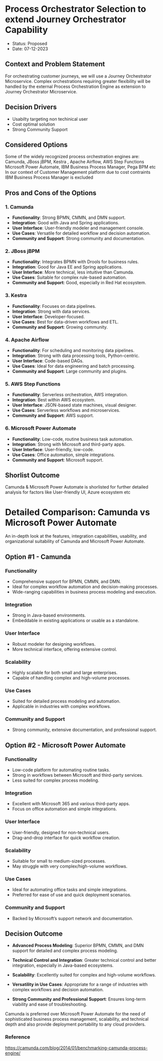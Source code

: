# Process Orchestrator Selection to extend Journey Orchestrator Capability

* Status: Proposed
* Date:  07-12-2023


## Context and Problem Statement

For orchestrating customer journeys, we will use a Journey Orchestrator Microservice. Complex orchestrations requiring greater flexibility will be handled by the external Process Orchestration Engine as extension to Journey Orchestrator Microservice.

## Decision Drivers

* Usabilty targeting non techinical user
* Cost optimal solution 
* Strong Community Support 

## Considered Options

Some of the widely recognized process orchestration engines are: Camunda, JBoss jBPM, Kestra , Apache Airflow, AWS Step Functions Microsoft Power Automate, IBM Business Process Manager, Pega BPM etc 
In our context of Customer Management platform due to cost contraints IBM Business Process Manager is excluded

## Pros and Cons of the Options 

### 1. Camunda
- **Functionality**: Strong BPMN, CMMN, and DMN support.
- **Integration**: Good with Java and Spring applications.
- **User Interface**: User-friendly modeler and management console.
- **Use Cases**: Versatile for detailed workflow and decision automation.
- **Community and Support**: Strong community and documentation.

### 2. JBoss jBPM
- **Functionality**: Integrates BPMN with Drools for business rules.
- **Integration**: Good for Java EE and Spring applications.
- **User Interface**: More technical, less intuitive than Camunda.
- **Use Cases**: Suitable for complex rule-based automation.
- **Community and Support**: Good, especially in Red Hat ecosystem.

### 3. Kestra
- **Functionality**: Focuses on data pipelines.
- **Integration**: Strong with data services.
- **User Interface**: Developer-focused.
- **Use Cases**: Best for data-driven workflows and ETL.
- **Community and Support**: Growing community.

### 4. Apache Airflow
- **Functionality**: For scheduling and monitoring data pipelines.
- **Integration**: Strong with data processing tools, Python-centric.
- **User Interface**: Code-based DAGs.
- **Use Cases**: Ideal for data engineering and batch processing.
- **Community and Support**: Large community and plugins.

### 5. AWS Step Functions
- **Functionality**: Serverless orchestration, AWS integration.
- **Integration**: Best within AWS ecosystem.
- **User Interface**: JSON-based state machines, visual designer.
- **Use Cases**: Serverless workflows and microservices.
- **Community and Support**: AWS support.

### 6. Microsoft Power Automate
- **Functionality**: Low-code, routine business task automation.
- **Integration**: Strong with Microsoft and third-party apps.
- **User Interface**: User-friendly, low-code.
- **Use Cases**: Office automation, simple integrations.
- **Community and Support**: Microsoft support.

## Shorlist Outcome

 Camunda & Microsoft Power Automate is shorlisted for further detailed analysis for factors like User-friendly UI, Azure ecosystem etc  

 # Detailed Comparison: Camunda vs Microsoft Power Automate

An in-depth look at the features, integration capabilities, usability, and organizational suitability of Camunda and Microsoft Power Automate.

## Option #1 - Camunda 

### Functionality
- Comprehensive support for BPMN, CMMN, and DMN.
- Ideal for complex workflow automation and decision-making processes.
- Wide-ranging capabilities in business process modeling and execution.

### Integration
- Strong in Java-based environments.
- Embeddable in existing applications or usable as a standalone.

### User Interface
- Robust modeler for designing workflows.
- More technical interface, offering extensive control.

### Scalability
- Highly scalable for both small and large enterprises.
- Capable of handling complex and high-volume processes.

### Use Cases
- Suited for detailed process modeling and automation.
- Applicable in industries with complex workflows.

### Community and Support
- Strong community, extensive documentation, and professional support.

## Option #2 - Microsoft Power Automate

### Functionality
- Low-code platform for automating routine tasks.
- Strong in workflows between Microsoft and third-party services.
- Less suited for complex process modeling.

### Integration
- Excellent with Microsoft 365 and various third-party apps.
- Focus on office automation and simple integrations.

### User Interface
- User-friendly, designed for non-technical users.
- Drag-and-drop interface for quick workflow creation.

### Scalability
- Suitable for small to medium-sized processes.
- May struggle with very complex/high-volume workflows.

### Use Cases
- Ideal for automating office tasks and simple integrations.
- Preferred for ease of use and quick deployment scenarios.

### Community and Support
- Backed by Microsoft’s support network and documentation.

## Decision Outcome

- **Advanced Process Modeling**: Superior BPMN, CMMN, and DMN support for detailed and complex process modeling.

- **Technical Control and Integration**: Greater technical control and better integration, especially in Java-based ecosystems.

- **Scalability**: Excellently suited for complex and high-volume workflows.

- **Versatility in Use Cases**: Appropriate for a range of industries with complex workflows and decision automation.

- **Strong Community and Professional Support**: Ensures long-term viability and ease of troubleshooting.

Camunda is preferred over Microsoft Power Automate for the need of sophisticated business process management, scalability, and technical depth and also provide deployment portability to any cloud providers. 

### Reference 
https://camunda.com/blog/2014/01/benchmarking-camunda-process-engine/


